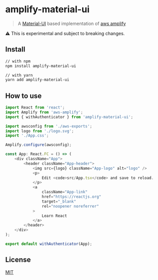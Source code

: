 # amplify-material-ui

> A [Material-UI](https://github.com/mui-org/material-ui) based implementation of [aws amplify](https://github.com/aws-amplify/amplify-js)

:warning: This is experimental and subject to breaking changes.

## Install

```sh
// with npm
npm install amplify-material-ui

// with yarn
yarn add amplify-material-ui
```

## How to use

```typescript
import React from 'react';
import Amplify from 'aws-amplify';
import { withAuthenticator } from 'amplify-material-ui';

import awsconfig from './aws-exports';
import logo from './logo.svg';
import './App.css';

Amplify.configure(awsconfig);

const App: React.FC = () => (
    <div className="App">
        <header className="App-header">
            <img src={logo} className="App-logo" alt="logo" />
            <p>
                Edit <code>src/App.tsx</code> and save to reload.
            </p>
            <a
                className="App-link"
                href="https://reactjs.org"
                target="_blank"
                rel="noopener noreferrer"
            >
                Learn React
            </a>
        </header>
    </div>
);

export default withAuthenticator(App);
```

## License

[MIT](LICENSE)
